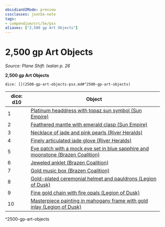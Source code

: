 ```yaml
---
obsidianUIMode: preview
cssclasses: json5e-note
tags:
- compendium/src/5e/psx
aliases: ["2,500 gp Art Objects"]
---
```

# 2,500 gp Art Objects
*Source: Plane Shift: Ixalan p. 26* 

**2,500 gp Art Objects**

`dice: [](2500-gp-art-objects-psx.md#^2500-gp-art-objects)`

| dice: d10 | Object |
|-----------|--------|
| 1 | [Platinum headdress with topaz sun symbol (Sun Empire)](2-Mechanics/CLI/items/platinum-headdress-with-topaz-sun-symbol-sun-empire-psx.md) |
| 2 | [Feathered mantle with emerald clasp (Sun Empire)](2-Mechanics/CLI/items/feathered-mantle-with-emerald-clasp-sun-empire-psx.md) |
| 3 | [Necklace of jade and pink pearls (River Heralds)](2-Mechanics/CLI/items/necklace-of-jade-and-pink-pearls-river-heralds-psx.md) |
| 4 | [Finely articulated jade glove (River Heralds)](2-Mechanics/CLI/items/finely-articulated-jade-glove-river-heralds-psx.md) |
| 5 | [Eye patch with a mock eye set in blue sapphire and moonstone (Brazen Coalition)](2-Mechanics/CLI/items/eye-patch-with-a-mock-eye-set-in-blue-sapphire-and-moonstone-brazen-coalition-psx.md) |
| 6 | [Jeweled anklet (Brazen Coalition)](2-Mechanics/CLI/items/jeweled-anklet-brazen-coalition-psx.md) |
| 7 | [Gold music box (Brazen Coalition)](2-Mechanics/CLI/items/gold-music-box-brazen-coalition-psx.md) |
| 8 | [Gold-plated ceremonial helmet and pauldrons (Legion of Dusk)](2-Mechanics/CLI/items/gold-plated-ceremonial-helmet-and-pauldrons-legion-of-dusk-psx.md) |
| 9 | [Fine gold chain with fire opals (Legion of Dusk)](2-Mechanics/CLI/items/fine-gold-chain-with-fire-opals-legion-of-dusk-psx.md) |
| 10 | [Masterpiece painting in mahogany frame with gold inlay (Legion of Dusk)](2-Mechanics/CLI/items/masterpiece-painting-in-mahogany-frame-with-gold-inlay-legion-of-dusk-psx.md) |
^2500-gp-art-objects